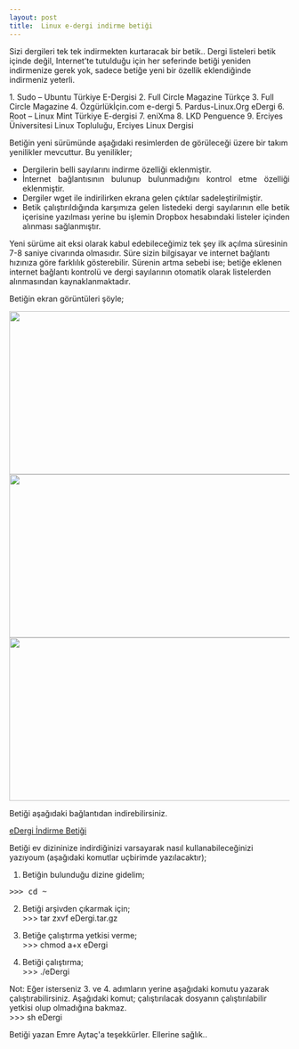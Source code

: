 ```yaml
---
layout: post
title:  Linux e-dergi indirme betiği
---
```


Sizi dergileri tek tek indirmekten kurtaracak bir betik..
Dergi listeleri betik içinde değil, Internet’te tutulduğu için her seferinde betiği yeniden indirmenize gerek yok, 
sadece betiğe yeni bir özellik eklendiğinde indirmeniz yeterli.

﻿1. Sudo – Ubuntu Türkiye E-Dergisi
2. Full Circle Magazine Türkçe
3. Full Circle Magazine
4. Özgürlükİçin.com e-dergi
5. Pardus-Linux.Org eDergi
6. Root – Linux Mint Türkiye E-dergisi
7. eniXma
8. LKD Penguence
9. Erciyes Üniversitesi Linux Topluluğu, Erciyes Linux Dergisi

Betiğin yeni sürümünde aşağıdaki resimlerden de görüleceği üzere bir takım yenilikler mevcuttur. Bu yenilikler;

<ul style="text-align: justify;"> 
<li>Dergilerin belli sayılarını indirme özelliği eklenmiştir.</li> 
<li>İnternet bağlantısının bulunup bulunmadığını kontrol etme özelliği eklenmiştir. </li> 
<li>Dergiler wget ile indirilirken ekrana gelen çıktılar sadeleştirilmiştir.</li> 
<li>Betik çalıştırıldığında karşımıza gelen listedeki dergi sayılarının elle betik içerisine yazılması yerine bu işlemin Dropbox hesabındaki listeler içinden alınması sağlanmıştır.</li> 
</ul> 

Yeni sürüme ait eksi olarak kabul edebileceğimiz tek şey ilk açılma süresinin 7-8 saniye civarında olmasıdır. 
Süre sizin bilgisayar ve internet bağlantı hızınıza göre farklılık gösterebilir. 
Sürenin artma sebebi ise; betiğe eklenen internet bağlantı kontrolü ve dergi sayılarının otomatik olarak 
listelerden alınmasından kaynaklanmaktadır.

<p style="text-align: justify;">Betiğin ekran görüntüleri şöyle;</p> 
<img src="/chrome/yazılar/betik/1.png"  width="578" height="293" />
<img src="/chrome/yazılar/betik/1.png" width="578" height="293" />
<img src="/chrome/yazılar/betik/1.png" width="578" height="293" /> 

Betiği aşağıdaki bağlantıdan indirebilirsiniz.

<a href="http://www.emreaytac.com/diger/eDergi.tar.gz">eDergi İndirme Betiği</a>

Betiği ev dizininize indirdiğinizi varsayarak nasıl kullanabileceğinizi yazıyoum (aşağıdaki komutlar uçbirimde yazılacaktır);


1. Betiğin bulunduğu dizine gidelim;<br/>
<pre>&gt;&gt;&gt; cd ~</pre>

2. Betiği arşivden çıkarmak için;<br/>
&gt;&gt;&gt; tar zxvf eDergi.tar.gz

3. Betiğe çalıştırma yetkisi verme;<br/>
&gt;&gt;&gt; chmod a+x eDergi

4. Betiği çalıştırma;<br/>
&gt;&gt;&gt; ./eDergi

Not: Eğer isterseniz 3. ve 4. adımların yerine aşağıdaki komutu yazarak çalıştırabilirsiniz. 
Aşağıdaki komut; çalıştırılacak dosyanın çalıştırılabilir yetkisi olup olmadığına bakmaz.<br/>
&gt;&gt;&gt; sh eDergi


Betiği yazan Emre Aytaç'a teşekkürler. Ellerine sağlık.. 
